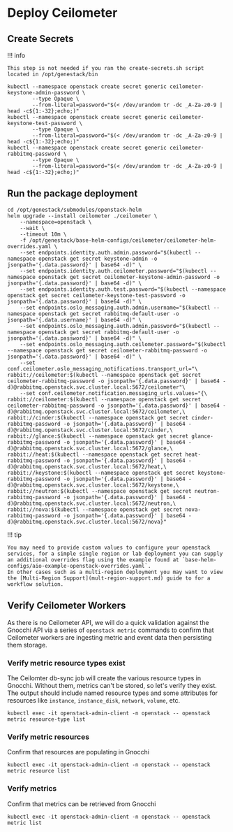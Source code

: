# Deploy Ceilometer

## Create Secrets
!!! info

    This step is not needed if you ran the create-secrets.sh script located in /opt/genestack/bin

``` shell
kubectl --namespace openstack create secret generic ceilometer-keystone-admin-password \
        --type Opaque \
        --from-literal=password="$(< /dev/urandom tr -dc _A-Za-z0-9 | head -c${1:-32};echo;)"
kubectl --namespace openstack create secret generic ceilometer-keystone-test-password \
        --type Opaque \
        --from-literal=password="$(< /dev/urandom tr -dc _A-Za-z0-9 | head -c${1:-32};echo;)"
kubectl --namespace openstack create secret generic ceilometer-rabbitmq-password \
        --type Opaque \
        --from-literal=password="$(< /dev/urandom tr -dc _A-Za-z0-9 | head -c${1:-32};echo;)"
```

## Run the package deployment

``` shell
cd /opt/genestack/submodules/openstack-helm
helm upgrade --install ceilometer ./ceilometer \
    --namespace=openstack \
    --wait \
    --timeout 10m \
    -f /opt/genestack/base-helm-configs/ceilometer/ceilometer-helm-overrides.yaml \
    --set endpoints.identity.auth.admin.password="$(kubectl --namespace openstack get secret keystone-admin -o jsonpath='{.data.password}' | base64 -d)" \
    --set endpoints.identity.auth.ceilometer.password="$(kubectl --namespace openstack get secret ceilometer-keystone-admin-password -o jsonpath='{.data.password}' | base64 -d)" \
    --set endpoints.identity.auth.test.password="$(kubectl --namespace openstack get secret ceilometer-keystone-test-password -o jsonpath='{.data.password}' | base64 -d)" \
    --set endpoints.oslo_messaging.auth.admin.username="$(kubectl --namespace openstack get secret rabbitmq-default-user -o jsonpath='{.data.username}' | base64 -d)" \
    --set endpoints.oslo_messaging.auth.admin.password="$(kubectl --namespace openstack get secret rabbitmq-default-user -o jsonpath='{.data.password}' | base64 -d)" \
    --set endpoints.oslo_messaging.auth.ceilometer.password="$(kubectl --namespace openstack get secret ceilometer-rabbitmq-password -o jsonpath='{.data.password}' | base64 -d)" \
    --set conf.ceilometer.oslo_messaging_notifications.transport_url="\
rabbit://ceilometer:$(kubectl --namespace openstack get secret ceilometer-rabbitmq-password -o jsonpath='{.data.password}' | base64 -d)@rabbitmq.openstack.svc.cluster.local:5672/ceilometer"\
    --set conf.ceilometer.notification.messaging_urls.values="{\
rabbit://ceilometer:$(kubectl --namespace openstack get secret ceilometer-rabbitmq-password -o jsonpath='{.data.password}' | base64 -d)@rabbitmq.openstack.svc.cluster.local:5672/ceilometer,\
rabbit://cinder:$(kubectl --namespace openstack get secret cinder-rabbitmq-password -o jsonpath='{.data.password}' | base64 -d)@rabbitmq.openstack.svc.cluster.local:5672/cinder,\
rabbit://glance:$(kubectl --namespace openstack get secret glance-rabbitmq-password -o jsonpath='{.data.password}' | base64 -d)@rabbitmq.openstack.svc.cluster.local:5672/glance,\
rabbit://heat:$(kubectl --namespace openstack get secret heat-rabbitmq-password -o jsonpath='{.data.password}' | base64 -d)@rabbitmq.openstack.svc.cluster.local:5672/heat,\
rabbit://keystone:$(kubectl --namespace openstack get secret keystone-rabbitmq-password -o jsonpath='{.data.password}' | base64 -d)@rabbitmq.openstack.svc.cluster.local:5672/keystone,\
rabbit://neutron:$(kubectl --namespace openstack get secret neutron-rabbitmq-password -o jsonpath='{.data.password}' | base64 -d)@rabbitmq.openstack.svc.cluster.local:5672/neutron,\
rabbit://nova:$(kubectl --namespace openstack get secret nova-rabbitmq-password -o jsonpath='{.data.password}' | base64 -d)@rabbitmq.openstack.svc.cluster.local:5672/nova}"
```

!!! tip

    You may need to provide custom values to configure your openstack services, for a simple single region or lab deployment you can supply an additional overrides flag using the example found at `base-helm-configs/aio-example-openstack-overrides.yaml`.
    In other cases such as a multi-region deployment you may want to view the [Multi-Region Support](mult-region-support.md) guide to for a workflow solution.

## Verify Ceilometer Workers

As there is no Ceilometer API, we will do a quick validation against the
Gnocchi API via a series of `openstack metric` commands to confirm that
Ceilometer workers are ingesting metric and event data then persisting them
storage.

### Verify metric resource types exist

The Ceilomter db-sync job will create the various resource types in Gnocchi.
Without them, metrics can't be stored, so let's verify they exist. The
output should include named resource types and some attributes for resources
like `instance`, `instance_disk`, `network`, `volume`, etc.

``` shell
kubectl exec -it openstack-admin-client -n openstack -- openstack metric resource-type list
```

### Verify metric resources

Confirm that resources are populating in Gnocchi

``` shell
kubectl exec -it openstack-admin-client -n openstack -- openstack metric resource list
```

### Verify metrics

Confirm that metrics can be retrieved from Gnocchi

``` shell
kubectl exec -it openstack-admin-client -n openstack -- openstack metric list
```
